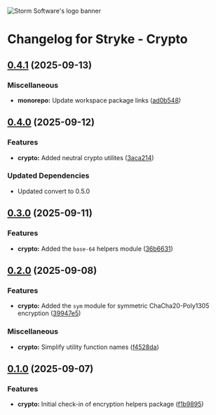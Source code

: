 ![Storm Software's logo banner](https://public.storm-cdn.com/brand-banner.png)

# Changelog for Stryke - Crypto

## [0.4.1](https://github.com/storm-software/stryke/releases/tag/crypto%400.4.1) (2025-09-13)

### Miscellaneous

- **monorepo:** Update workspace package links
  ([ad0b548](https://github.com/storm-software/stryke/commit/ad0b548))

## [0.4.0](https://github.com/storm-software/stryke/releases/tag/crypto%400.4.0) (2025-09-12)

### Features

- **crypto:** Added neutral crypto utilites
  ([3aca214](https://github.com/storm-software/stryke/commit/3aca214))

### Updated Dependencies

- Updated convert to 0.5.0

## [0.3.0](https://github.com/storm-software/stryke/releases/tag/crypto%400.3.0) (2025-09-11)

### Features

- **crypto:** Added the `base-64` helpers module
  ([36b6631](https://github.com/storm-software/stryke/commit/36b6631))

## [0.2.0](https://github.com/storm-software/stryke/releases/tag/crypto%400.2.0) (2025-09-08)

### Features

- **crypto:** Added the `sym` module for symmetric ChaCha20-Poly1305 encryption
  ([39947e5](https://github.com/storm-software/stryke/commit/39947e5))

### Miscellaneous

- **crypto:** Simplify utility function names
  ([f4528da](https://github.com/storm-software/stryke/commit/f4528da))

## [0.1.0](https://github.com/storm-software/stryke/releases/tag/crypto%400.1.0) (2025-09-07)

### Features

- **crypto:** Initial check-in of encryption helpers package
  ([f1b9895](https://github.com/storm-software/stryke/commit/f1b9895))
